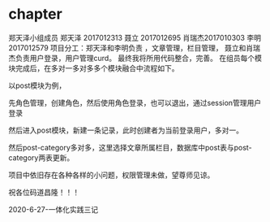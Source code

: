 # chapter
郑天泽小组成员
郑天泽 2017012313
聂立    2017012695
肖瑞杰2017010303
李明   2017012579
项目分工：郑天泽和李明负责 ，文章管理，栏目管理，
          聂立和肖瑞杰负责用户登录，用户管理curd。
          最终我将所用代码整合，完善。
在组员每个模块完成后，在多对一多对多多个模块融合中流程如下。

以post模块为例，

先角色管理，创建角色，然后使用角色登录，也可以退出，通过session管理用户登录

然后进入post模块，新建一条记录，此时创建者为当前登录用户，多对一。

然后post-category多对多，这里选择文章所属栏目，数据库中post表与post-category两表更新。

项目中依旧存在各种各样的小问题，权限管理未做，望尊师见谅。

祝各位码道昌隆！！！

2020-6-27-一体化实践三记
